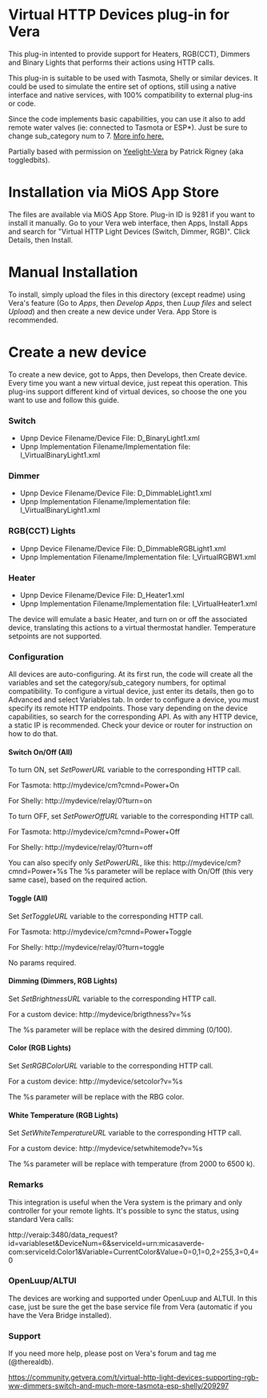 # Virtual HTTP Devices plug-in for Vera
This plug-in intented to provide support for Heaters, RGB(CCT), Dimmers and Binary Lights that performs their actions using HTTP calls.

This plug-in is suitable to be used with Tasmota, Shelly or similar devices. It could be used to simulate the entire set of options, still using a native interface and native services, with 100% compatibility to external plug-ins or code.

Since the code implements basic capabilities, you can use it also to add remote water valves (ie: connected to Tasmota or ESP*). Just be sure to change sub_category num to 7. [More info here.](http://wiki.micasaverde.com/index.php/Luup_Device_Categories)

Partially based with permission on [Yeelight-Vera](https://github.com/toggledbits/Yeelight-Vera) by Patrick Rigney (aka toggledbits).

# Installation via MiOS App Store
The files are available via MiOS App Store. Plug-in ID is 9281 if you want to install it manually.
Go to your Vera web interface, then Apps, Install Apps and search for "Virtual HTTP Light Devices (Switch, Dimmer, RGB)". Click Details, then Install.

# Manual Installation
To install, simply upload the files in this directory (except readme) using Vera's feature (Go to *Apps*, then *Develop Apps*, then *Luup files* and select *Upload*) and then create a new device under Vera.
App Store is recommended.

# Create a new device
To create a new device, got to Apps, then Develops, then Create device.
Every time you want a new virtual device, just repeat this operation.
This plug-ins support different kind of virtual devices, so choose the one you want to use and follow this guide.

### Switch
- Upnp Device Filename/Device File: D_BinaryLight1.xml
- Upnp Implementation Filename/Implementation file: I_VirtualBinaryLight1.xml

### Dimmer
- Upnp Device Filename/Device File: D_DimmableLight1.xml
- Upnp Implementation Filename/Implementation file: I_VirtualBinaryLight1.xml

### RGB(CCT) Lights
- Upnp Device Filename/Device File: D_DimmableRGBLight1.xml
- Upnp Implementation Filename/Implementation file: I_VirtualRGBW1.xml

### Heater
- Upnp Device Filename/Device File: D_Heater1.xml
- Upnp Implementation Filename/Implementation file: I_VirtualHeater1.xml

The device will emulate a basic Heater, and turn on or off the associated device, translating this actions to a virtual thermostat handler. Temperature setpoints are not supported.

### Configuration
All devices are auto-configuring. At its first run, the code will create all the variables and set the category/sub_category numbers, for optimal compatibility. 
To configure a virtual device, just enter its details, then go to Advanced and select Variables tab.
In order to configure a device, you must specify its remote HTTP endpoints. Those vary depending on the device capabilities, so search for the corresponding API. As with any HTTP device, a static IP is recommended. Check your device or router for instruction on how to do that.

#### Switch On/Off (All)
To turn ON, set *SetPowerURL* variable to the corresponding HTTP call.

For Tasmota: http://mydevice/cm?cmnd=Power+On

For Shelly: http://mydevice/relay/0?turn=on

To turn OFF, set *SetPowerOffURL* variable to the corresponding HTTP call.

For Tasmota: http://mydevice/cm?cmnd=Power+Off

For Shelly: http://mydevice/relay/0?turn=off

You can also specify only *SetPowerURL*, like this: http://mydevice/cm?cmnd=Power+%s
The %s parameter will be replace with On/Off (this very same case), based on the required action.

#### Toggle (All)
Set *SetToggleURL* variable to the corresponding HTTP call.

For Tasmota: http://mydevice/cm?cmnd=Power+Toggle

For Shelly: http://mydevice/relay/0?turn=toggle

No params required.

#### Dimming (Dimmers, RGB Lights)
Set *SetBrightnessURL* variable to the corresponding HTTP call.

For a custom device: http://mydevice/brigthness?v=%s

The %s parameter will be replace with the desired dimming (0/100).

#### Color (RGB Lights)
Set *SetRGBColorURL* variable to the corresponding HTTP call.

For a custom device: http://mydevice/setcolor?v=%s

The %s parameter will be replace with the RBG color.

#### White Temperature (RGB Lights)
Set *SetWhiteTemperatureURL* variable to the corresponding HTTP call.

For a custom device: http://mydevice/setwhitemode?v=%s

The %s parameter will be replace with temperature (from 2000 to 6500 k).

### Remarks
This integration is useful when the Vera system is the primary and only controller for your remote lights.
It's possible to sync the status, using standard Vera calls:

http://veraip:3480/data_request?id=variableset&DeviceNum=6&serviceId=urn:micasaverde-com:serviceId:Color1&Variable=CurrentColor&Value=0=0,1=0,2=255,3=0,4=0

### OpenLuup/ALTUI
The devices are working and supported under OpenLuup and ALTUI. In this case, just be sure the get the base service file from Vera (automatic if you have the Vera Bridge installed).

### Support
If you need more help, please post on Vera's forum and tag me (@therealdb).

https://community.getvera.com/t/virtual-http-light-devices-supporting-rgb-ww-dimmers-switch-and-much-more-tasmota-esp-shelly/209297
